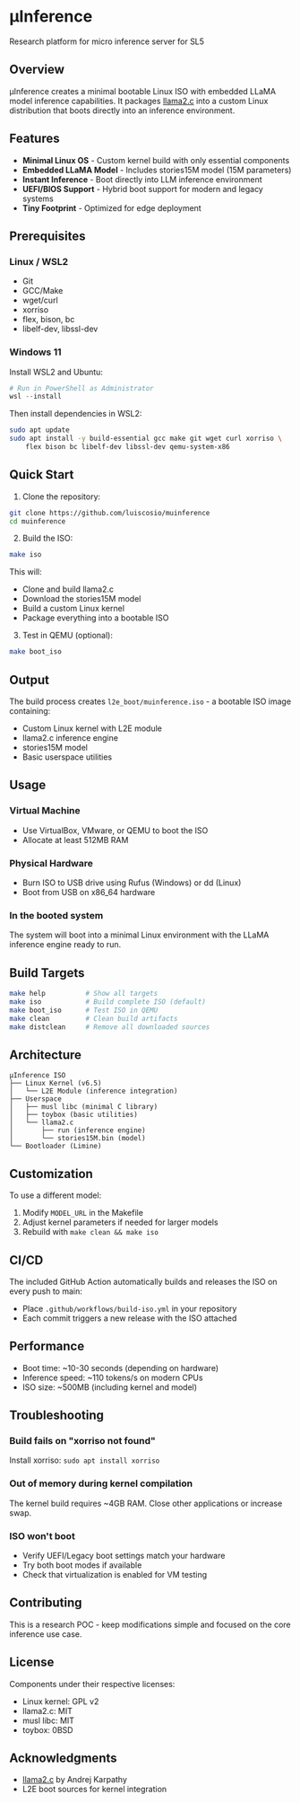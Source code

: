 # μInference

Research platform for micro inference server for SL5

## Overview

μInference creates a minimal bootable Linux ISO with embedded LLaMA model inference capabilities. It packages [llama2.c](https://github.com/karpathy/llama2.c) into a custom Linux distribution that boots directly into an inference environment.

## Features

- **Minimal Linux OS** - Custom kernel build with only essential components
- **Embedded LLaMA Model** - Includes stories15M model (15M parameters)
- **Instant Inference** - Boot directly into LLM inference environment
- **UEFI/BIOS Support** - Hybrid boot support for modern and legacy systems
- **Tiny Footprint** - Optimized for edge deployment

## Prerequisites

### Linux / WSL2
- Git
- GCC/Make
- wget/curl
- xorriso
- flex, bison, bc
- libelf-dev, libssl-dev

### Windows 11
Install WSL2 and Ubuntu:
```powershell
# Run in PowerShell as Administrator
wsl --install
```

Then install dependencies in WSL2:
```bash
sudo apt update
sudo apt install -y build-essential gcc make git wget curl xorriso \
    flex bison bc libelf-dev libssl-dev qemu-system-x86
```

## Quick Start

1. Clone the repository:
```bash
git clone https://github.com/luiscosio/muinference
cd muinference
```

2. Build the ISO:
```bash
make iso
```

This will:
- Clone and build llama2.c
- Download the stories15M model
- Build a custom Linux kernel
- Package everything into a bootable ISO

3. Test in QEMU (optional):
```bash
make boot_iso
```

## Output

The build process creates `l2e_boot/muinference.iso` - a bootable ISO image containing:
- Custom Linux kernel with L2E module
- llama2.c inference engine
- stories15M model
- Basic userspace utilities

## Usage

### Virtual Machine
- Use VirtualBox, VMware, or QEMU to boot the ISO
- Allocate at least 512MB RAM

### Physical Hardware
- Burn ISO to USB drive using Rufus (Windows) or dd (Linux)
- Boot from USB on x86_64 hardware

### In the booted system
The system will boot into a minimal Linux environment with the LLaMA inference engine ready to run.

## Build Targets

```bash
make help          # Show all targets
make iso           # Build complete ISO (default)
make boot_iso      # Test ISO in QEMU
make clean         # Clean build artifacts
make distclean     # Remove all downloaded sources
```

## Architecture

```
μInference ISO
├── Linux Kernel (v6.5)
│   └── L2E Module (inference integration)
├── Userspace
│   ├── musl libc (minimal C library)
│   ├── toybox (basic utilities)
│   └── llama2.c
│       ├── run (inference engine)
│       └── stories15M.bin (model)
└── Bootloader (Limine)
```

## Customization

To use a different model:
1. Modify `MODEL_URL` in the Makefile
2. Adjust kernel parameters if needed for larger models
3. Rebuild with `make clean && make iso`

## CI/CD

The included GitHub Action automatically builds and releases the ISO on every push to main:
- Place `.github/workflows/build-iso.yml` in your repository
- Each commit triggers a new release with the ISO attached

## Performance

- Boot time: ~10-30 seconds (depending on hardware)
- Inference speed: ~110 tokens/s on modern CPUs
- ISO size: ~500MB (including kernel and model)

## Troubleshooting

### Build fails on "xorriso not found"
Install xorriso: `sudo apt install xorriso`

### Out of memory during kernel compilation
The kernel build requires ~4GB RAM. Close other applications or increase swap.

### ISO won't boot
- Verify UEFI/Legacy boot settings match your hardware
- Try both boot modes if available
- Check that virtualization is enabled for VM testing

## Contributing

This is a research POC - keep modifications simple and focused on the core inference use case.

## License

Components under their respective licenses:
- Linux kernel: GPL v2
- llama2.c: MIT
- musl libc: MIT
- toybox: 0BSD

## Acknowledgments

- [llama2.c](https://github.com/karpathy/llama2.c) by Andrej Karpathy
- L2E boot sources for kernel integration